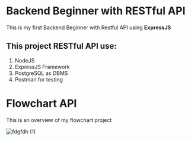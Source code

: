 # Backend Beginner with RESTful API

This is my first Backend Beginner with Restful API using **ExpressJS**
## This project RESTful API use:
1. NodeJS
2. ExpressJS Framework
3. PostgreSQL as DBMS
4. Postman for testing

# Flowchart API
This is an overview of my flowchart project

![fdgfdh (1)](https://user-images.githubusercontent.com/72298156/101453967-c800b580-3962-11eb-9812-4adf5dc607e6.jpg)



